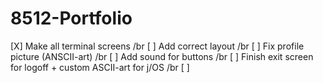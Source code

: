 # 8512-Portfolio

[X] Make all terminal screens /br
[ ] Add correct layout /br
[ ] Fix profile picture (ANSCII-art) /br
[ ] Add sound for buttons /br
[ ] Finish exit screen for logoff + custom ASCII-art for j/OS /br
[ ]
